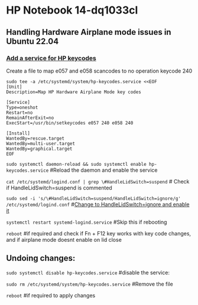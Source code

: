 # HP Notebook 14-dq1033cl
## Handling Hardware Airplane mode issues in Ubuntu 22.04 

### [Add a service for HP keycodes](https://askubuntu.com/questions/965595/why-does-airplane-mode-keep-toggling-on-my-hp-laptop-in-ubuntu-18-04)

Create a file to map e057 and e058 scancodes to no operation keycode 240

```
sudo tee -a /etc/systemd/system/hp-keycodes.service <<EOF
[Unit]
Description=Map HP Hardware Airplane Mode key codes

[Service]
Type=oneshot
Restart=no
RemainAfterExit=no
ExecStart=/usr/bin/setkeycodes e057 240 e058 240

[Install]
WantedBy=rescue.target
WantedBy=multi-user.target
WantedBy=graphical.target
EOF
```

`sudo systemctl daemon-reload && sudo systemctl enable hp-keycodes.service` #Reload the daemon and enable the service

`cat /etc/systemd/logind.conf | grep \#HandleLidSwitch=suspend` # Check if HandleLidSwitch=suspend is commented

`sudo sed -i 's/\#HandleLidSwitch=suspend/HandleLidSwitch=ignore/g' /etc/systemd/logind.conf` #[Change to HandleLidSwitch=ignore and enable it](https://tipsonubuntu.com/2018/04/28/change-lid-close-action-ubuntu-18-04-lts/)

`systemctl restart systemd-logind.service` #Skip this if rebooting

`reboot` #if required and check if Fn + F12 key works with key code changes, and if airplane mode doesnt enable on lid close

## Undoing changes:

`sudo systemctl disable hp-keycodes.service` #disable the service:

`sudo rm /etc/systemd/system/hp-keycodes.service` #Remove the file

`reboot` #if required to apply changes


